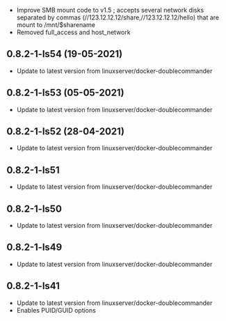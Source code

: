 - Improve SMB mount code to v1.5 ; accepts several network disks separated by commas (//123.12.12.12/share,//123.12.12.12/hello) that are mount to /mnt/$sharename
- Removed full_access and host_network

## 0.8.2-1-ls54 (19-05-2021)

- Update to latest version from linuxserver/docker-doublecommander

## 0.8.2-1-ls53 (05-05-2021)

- Update to latest version from linuxserver/docker-doublecommander

## 0.8.2-1-ls52 (28-04-2021)

- Update to latest version from linuxserver/docker-doublecommander

## 0.8.2-1-ls51

- Update to latest version from linuxserver/docker-doublecommander

## 0.8.2-1-ls50

- Update to latest version from linuxserver/docker-doublecommander

## 0.8.2-1-ls49

- Update to latest version from linuxserver/docker-doublecommander

## 0.8.2-1-ls41

- Update to latest version from linuxserver/docker-doublecommander
- Enables PUID/GUID options

